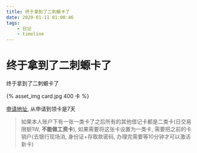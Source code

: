 ```yaml
---
title: 终于拿到了二刺螈卡了
date: 2020-01-11 01:00:46
tags:
	- 日记
	- timeline
---
```


#  终于拿到了二刺螈卡了

终于拿到了二刺螈卡了

{% asset_img card.jpg  400  卡 %}


[申请地址](https://app.cmbchina.com/DCAMobile/DApply/DSelectCard.aspx?CorperationCode=C00234EJA000000000000000BILI02000000000000000000000000000000&BranchID=102&Organization=100531&RecmCode=255735), 从申请到领卡是7天

> 如果本人账户下有一张一类卡了之后所有的其他借记卡都是二类卡(日交易限额1W, **不能做工资卡**),  如果需要将这张卡设置为一类卡, 需要把之前的卡销户(去银行现场消, 身份证+存取款密码, 办理完需要等10分钟才可以激活新卡)

<!--more-->

